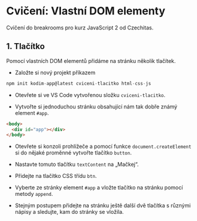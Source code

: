 # Cvičení: Vlastní DOM elementy

Cvičení do breakrooms pro kurz JavaScript 2 od Czechitas.

## 1. Tlačítko

Pomocí vlastních DOM elementů přidáme na stránku několik tlačítek.

- Založte si nový projekt příkazem

```javascript
npm init kodim-app@latest cviceni-tlacitko html-css-js
```

- Otevřete si ve VS Code vytvořenou složku `cviceni-tlacitko`.

- Vytvořte si jednoduchou stránku obsahující nám tak dobře známý element `#app`.

```html
<body>
  <div id="app"></div>
</body>
```

- Otevřete si konzoli prohlížeče a pomocí funkce `document.createElement` si do nějaké proměnné vytvořte tlačítko `button`.

- Nastavte tomuto tlačítku `textContent` na „Mačkej“.

- Přidejte na tlačítko CSS třídu `btn`.

- Vyberte ze stránky element `#app` a vložte tlačítko na stránku pomocí metody `append`.

- Stejným postupem přidejte na stránku ještě další dvě tlačítka s různými nápisy a sledujte, kam do stránky se vložila.